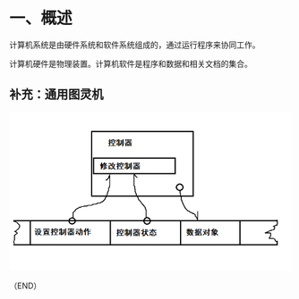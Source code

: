 # 一、概述    

计算机系统是由硬件系统和软件系统组成的，通过运行程序来协同工作。    

计算机硬件是物理装置。计算机软件是程序和数据和相关文档的集合。    

## 补充：通用图灵机    

<img width="512" src="Images/UniversalTuringMachine.png" />  




（END）    

